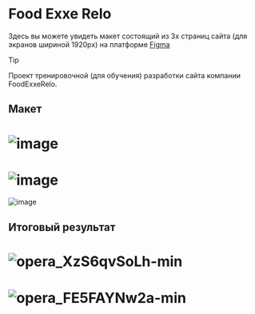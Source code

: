 # Food Exxe Relo
Здесь вы можете увидеть макет состоящий из 3х страниц сайта (для экранов шириной 1920px) на платформе [Figma](https://www.figma.com/file/6gCdcTkCFidsWaypBDpmgP/Templates-%2326.-More-on-d-e-n.info-(Copy)?type=design&node-id=0-1&mode=design&t=etI9HhTcgCQZ6SFq-0)
> [!TIP]
> Проект тренировочной (для обучения) разработки сайта компании FoodExxeRelo.

## Макет
![image](https://github.com/Liberi/FoodExxeRelo/assets/130091860/76afb56f-7108-462b-a9e1-d35bbedb7e64)
==
![image](https://github.com/Liberi/FoodExxeRelo/assets/130091860/a3d944eb-5115-4278-b383-47aadffa2d60)
==
![image](https://github.com/Liberi/FoodExxeRelo/assets/130091860/5ae4940f-de96-4fb0-a0df-fbb08eb783be)

## Итоговый результат
![opera_XzS6qvSoLh-min](https://github.com/Liberi/FoodExxeRelo/assets/130091860/9801b47d-5359-4fbd-87aa-ce88e6318e07)
==
![opera_FE5FAYNw2a-min](https://github.com/Liberi/FoodExxeRelo/assets/130091860/54e2f134-a10e-4981-aad8-f8a08777d0d2)
==
